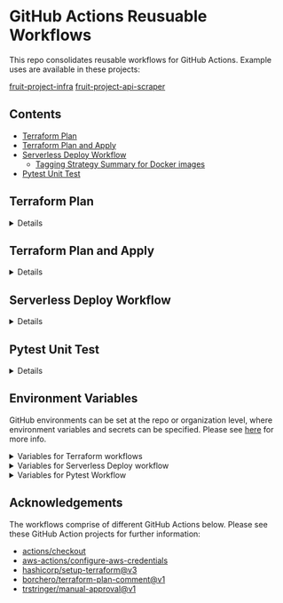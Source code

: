 # GitHub Actions Reusuable Workflows

This repo consolidates reusable workflows for GitHub Actions. Example uses are available in these projects:

[fruit-project-infra](https://github.com/KremzeeqOrg/fruit-project-infra)
[fruit-project-api-scraper](https://github.com/KremzeeqOrg/fruit-project-api-scraper)

## Contents

- [Terraform Plan](#terraform-plan)
- [Terraform Plan and Apply](#terraform-plan-and-apply)
- [Serverless Deploy Workflow](#serverless-deploy-workflow)
  - [Tagging Strategy Summary for Docker images](#tagging-strategy-summary-for-docker-images)
- [Pytest Unit Test](#pytest-unit-test)

## Terraform Plan

<details>

- [workflow](.github/workflows/terraform-plan.yml)
- Produces a Terraform Plan in relation to a target AWS account.

### Typical Workflow Use Case

This workflow should only be used in relation to a PRs raised against the main branch for your repo. When the Terraform plan is generated, it is added as a comment on your PR. With successive commits, these will be shown as edits upon the first comment posted for the PR.

<details>

<summary>Example GitHub Action Workflow Input Details</summary>

```

on:
  pull_request:
    branches:
      - main
    types: [opened, synchronize, reopened]

  terraform-plan:
    name: "Terraform Plan and Comment on PR"
    permissions:
      id-token: write
      contents: read
      pull-requests: write
    uses: KremzeeqOrg/gha-reusable-workflows/.github/workflows/terraform-plan.yml@main
    with:
      environment: dev
    secrets:
      aws-region: ${{ secrets.AWS_REGION }}
      aws-iam-role: ${{ secrets.AWS_ACCOUNT_ACCESS_ROLE }}
```

</details>

</details>

## Terraform Plan and Apply

<details>

- [workflow](.github/workflows/terraform-plan-and-apply.yml)
- Produces a Terraform Plan in relation to a target AWS account and raises an Issue in your GitHub repo where you are using the workflow.
- In relation to the Issue, you can add a comment to approve or reject the Terraform plan.
- This serves as an approval gate, where you do not need to manually create GitHub environments at your repo level in order to implement approval gate functionality.
- By default, the workflow will enter a polling state for 72 hours, until it times out, due to there being no approval/rejection.
- If the plan is approved, the workflow recommences and the Terraform plan is applied.

### Typical Workflow Use Case

This workflow could be used following a merge of a PR to the main branch of your repo. You could invoke using the workflow twice to deploy to a target dev and prod environments in AWS.

<details>

<summary>Example GitHub Action Workflow Input Details</summary>

```

jobs:
tf-plan-and-apply-in-dev:
name: Terraform Plan and Apply in Dev
permissions:
id-token: write
issues: write
contents: read
uses: KremzeeqOrg/gha-reusable-workflows/.github/workflows/terraform-plan-and-apply.yml@main
with:
environment: dev
secrets:
aws-region: ${{ secrets.AWS_REGION }}
aws-iam-role: ${{ secrets.AWS_ACCOUNT_ACCESS_ROLE }}
tf-plan-approvers: ${{ secrets.TF_PLAN_APPROVERS }}

tf-plan-and-apply-in-prod:
name: Terraform Plan and Apply in Prod
needs: tf-plan-and-apply-in-dev
permissions:
id-token: write
issues: write
contents: read
uses: KremzeeqOrg/gha-reusable-workflows/.github/workflows/terraform-plan-and-apply.yml@main
with:
environment: prod
secrets:
aws-region: ${{ secrets.AWS_REGION }}
aws-iam-role: ${{ secrets.AWS_ACCOUNT_ACCESS_ROLE }}
tf-plan-approvers: ${{ secrets.TF_PLAN_APPROVERS }}

```

</details>
</details>

## Serverless Deploy Workflow

<details>

- [workflow](.github/workflows/serverless-deploy-workflow.yml)
- Based on the environment (`feature`/`dev`/`prod`), the workflow implements a tagging strategy for Docker images, which are built and pushed to AWS ECR. `stage`. This results in a AWS Cloudformation stack being provisioned with resources as specified in the `serverless.yml` file, speciifed in the repo that calls the reusable workflow.
- If you use this workflow, you will need to provision AWS ECR and Docker Hub repos with the same name as the `APP` e.g. `fruit-project-api-scraper`.

### Tagging Strategy Summary for Docker images

<details>

#### feature environment

- Build Docker image with the tag `APP:feature-COMMIT_SHA_SHORT`.
- Push to AWS ECR with the tag `AWS_ECR_REPO/APP:feature-COMMIT_SHA_SHORT`.

#### dev environment

- Build Docker image with the tag `APP:dev-COMMIT_SHA_SHORT`.
- Tag image as `AWS_ECR_REPO/APP:dev-COMMIT_SHA_SHORT` and `AWS_ECR_REPO/APP:latest`.
- Tag image as `DOCKERHUB_USERNAME/APP:dev-COMMIT_SHA_SHORT` and `DOCKERHUB_USERNAME/APP:latest`.
- Push the image to AWS ECR and Docker Hub with all above tags.

#### prod envionment

- Pull the image from Docker Hub with the tag `DOCKERHUB_USERNAME/APP:dev-COMMIT_SHA_SHORT`.
- Tag image as `AWS_ECR_REPO/APP:prod-COMMIT_SHA_SHORT` and `AWS_ECR_REPO/APP:latest`.
- Push the image to AWS ECR with both tags.

</details>

### Typical Workflow Use Cases

The resusable workflow can support a straightforward deployment to an environment.

<details>

<summary>Example GitHub Action Workflow Input Details</summary>

```

serverless-deploy:
name: Serverless Deploy
permissions:
id-token: write
contents: read
uses: KremzeeqOrg/gha-reusable-workflows/.github/workflows/serverless-deploy-workflow.yml
with:
environment: dev
secrets:
aws-region: ${{ secrets.AWS_REGION }}
aws-iam-role: ${{ secrets.AWS_ACCOUNT_ACCESS_ROLE }}
aws-account-id: ${{ secrets.AWS_ACCOUNT_ID }}
dockerhub-username: ${{ secrets.DOCKERHUB_USERNAME }}
dockerhub-token: ${{ secrets.DOCKERHUB_TOKEN }}
serverless-access-key: ${{ secrets.SERVERLESS_ACCESS_KEY }}

```

It's also possible to use this to provision to an ephemeral (short-lived) environment, based on whether your pr as a `deploy` label. A teardown workflow can support removing the related cloudformation stack, once you have merged your pr.

</details>

<details>

<summary>Example of feature deploy related workflows</summary>

- [serverless feature deploy workflow](https://github.com/KremzeeqOrg/fruit-project-api-scraper/blob/main/.github/workflows/serverless-feature-workflow.yml)
- [serverless teardown workflow](https://github.com/KremzeeqOrg/fruit-project-api-scraper/blob/main/.github/workflows/serverless-feature-teardown.yml)

</details>

</details>
</details>

## Pytest Unit Test

<details>

- [workflow](.github/workflows/pytest-unit-test-workflow.yml)

This workflow can be used to run Pytest unit tests in relation to Python code.

### Typical Workflow Use Case

The Pytest reusable workflow can be used with a matrix, so that Pytests can run concurrently for each directory where tests are specified.

<details>

<summary>Example GitHub Action Workflow Input Details using matrix</summary>

```

jobs:
pytest:
name: Pytest
permissions:
contents: read
strategy:
matrix:
test_file: ${{ fromJson('["api_mapping_manager", "record_manager", "scraper", "utils"]') }}
uses: KremzeeqOrg/gha-reusable-workflows/.github/workflows/pytest-unit-test-workflow.yml@main
with:
environment: dev
test_file: ${{ matrix.test_file }}

```

</details>
</details>

## Environment Variables

GitHub environments can be set at the repo or organization level, where environment variables and secrets can be specified. Please see [here](https://docs.github.com/en/actions/deployment/targeting-different-environments/using-environments-for-deployment#creating-an-environment) for more info.

<details>

<summary>Variables for Terraform workflows</summary>

In relation to your GitHub environment e.g. for `dev`/ `prod`, manually set the following variables:

| Variable               | Explanation                                                                                         |
| ---------------------- | --------------------------------------------------------------------------------------------------- |
| ENV                    | e.g. `dev` / `prod`                                                                                 |
| MINIMUM_APPROVALS\*    | Number of GitHub approvals needed for `terraform plan`                                              |
| TF_BACKEND_CONFIG_FILE | Backend configuration file for Terraform, required for `terraform init`, e.g. `backend-dev.tfvars`  |
| TF_VARS_FILE           | Configuration file for environment variables for Terraform. e.g. `tf-vars-dev.tfvars`               |
| TF_VERSION             | Terraform version e.g. run `terraform --version` to check what you're using locally e.g. 1.8.5      |
| TF_WORKING_DIR         | Directory where all terraform files are kept in relation to the root for your repo e.g. `terraform` |

- \* only required for Terraform Plan and Approve workflow

Ensure secrets are set for the following in your workflow. Check the example usage on this page.

| Variable            | Explanation                                                                                                                                                                                                                                                                                                                                                                                   |
| ------------------- | --------------------------------------------------------------------------------------------------------------------------------------------------------------------------------------------------------------------------------------------------------------------------------------------------------------------------------------------------------------------------------------------- |
| aws-region          | Target AWS region e.g. `eu-west-2`                                                                                                                                                                                                                                                                                                                                                            |
| aws-iam-role        | This is the arn for a AWS IAM role with a trust policy, which enables GitHub as a OIDC provider to assume the role with certain permissions. A policy should also be attached to the role, applying the pinciple of 'least privilige'. Please consult this [AWS blog](https://aws.amazon.com/blogs/security/use-iam-roles-to-connect-github-actions-to-actions-in-aws/) for further guidance. |
| tf-plan-approvers\* | Specify GitHub user e.g. `user` or users e.g. `user1,user2`, who can approve Terraform Plan                                                                                                                                                                                                                                                                                                   |

- \* only required for Terraform Plan and Approve workflow

</details>

<details>

<summary>Variables for Serverless Deploy workflow</summary>

In relation to your GitHub environments e.g. for `feature`, `dev` and `prod`, manually set the following variables:

| Variable           | Explanation                                                       |
| ------------------ | ----------------------------------------------------------------- |
| APP                | App name. AWS ECR and Docker Hub repos should have the same name. |
| ENV                | `feature` / `dev` / `prod`                                        |
| NODE_VERSION       | Node version. e.g. 20                                             |
| SERVERLESS_VERSION | Serverless framework version e.g. > 3.38.0                        |

Ensure secrets are set for the following in your workflow. Check the example usage on this page.

| Variable              | Explanation                                                                                                                                                                                                                                                                                                                                                                                   |
| --------------------- | --------------------------------------------------------------------------------------------------------------------------------------------------------------------------------------------------------------------------------------------------------------------------------------------------------------------------------------------------------------------------------------------- |
| aws-region            | Target AWS region e.g. `eu-west-2`                                                                                                                                                                                                                                                                                                                                                            |
| aws-iam-role          | This is the arn for a AWS IAM role with a trust policy, which enables GitHub as a OIDC provider to assume the role with certain permissions. A policy should also be attached to the role, applying the pinciple of 'least privilige'. Please consult this [AWS blog](https://aws.amazon.com/blogs/security/use-iam-roles-to-connect-github-actions-to-actions-in-aws/) for further guidance. |
| dockerhub-username    | Username for Docker Hub                                                                                                                                                                                                                                                                                                                                                                       |
| dockerhub-token       | Docker Hub token                                                                                                                                                                                                                                                                                                                                                                              |
| serverless-access-key | Serverless Framework access key                                                                                                                                                                                                                                                                                                                                                               |

</details>

<details>

<summary>Variables for Pytest Workflow</summary>

| Variable        | Explanation                                                                                                                                                                        |
| --------------- | ---------------------------------------------------------------------------------------------------------------------------------------------------------------------------------- |
| PYTHON_VERSION  | e.g. 3.10                                                                                                                                                                          |
| PYTEST_TEST_DIR | e.g. `src/tests`                                                                                                                                                                   |
| test_file       | This variable has to be directly specified in the workflow which calls the reusable workflow e.g. ${{ fromJson('["api_mapping_manager", "record_manager", "scraper", "utils"]') }} |

</details>

## Acknowledgements

The workflows comprise of different GitHub Actions below. Please see these GitHub Action projects for further information:

- [actions/checkout](https://github.com/actions/checkout)
- [aws-actions/configure-aws-credentials](https://github.com/aws-actions/configure-aws-credentials)
- [hashicorp/setup-terraform@v3](https://github.com/hashicorp/setup-terraform)
- [borchero/terraform-plan-comment@v1](https://github.com/borchero/terraform-plan-comment)
- [trstringer/manual-approval@v1](https://github.com/trstringer/manual-approval)

```

```
